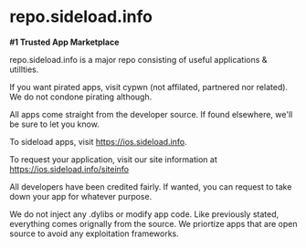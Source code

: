 # repo.sideload.info

**#1 Trusted App Marketplace**

repo.sideload.info is a major repo consisting of useful applications & utillties.

If you want pirated apps, visit cypwn (not affilated, partnered nor related). We do not condone pirating although.

All apps come straight from the developer source. If found elsewhere, we'll be sure to let you know.

To sideload apps, visit https://ios.sideload.info.

To request your application, visit our site information at https://ios.sideload.info/siteinfo

All developers have been credited fairly. If wanted, you can request to take down your app for whatever purpose.

We do not inject any .dylibs or modify app code. Like previously stated, everything comes orignally from the source. We priortize apps that are open source to avoid any exploitation frameworks. 